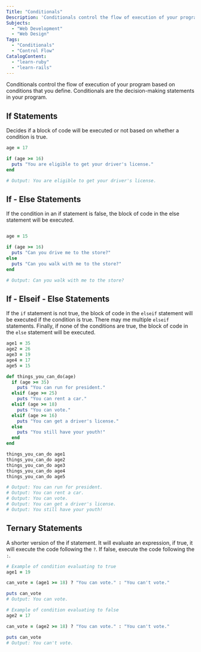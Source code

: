 ```yaml
---
Title: "Conditionals"
Description: 'Conditionals control the flow of execution of your program based on conditions that you define. Conditionals are the decision-making statements in your program. Decides if a block of code will be executed or not based on whether a condition is true. ruby age = 17 if (age >= 16) puts "You are eligible to get your drivers license." end'
Subjects:
  - "Web Development"
  - "Web Design"
Tags:
  - "Conditionals"
  - "Control Flow"
CatalogContent:
  - "learn-ruby"
  - "learn-rails"
---
```


Conditionals control the flow of execution of your program based on conditions that you define. Conditionals are the decision-making statements in your program.

## If Statements

Decides if a block of code will be executed or not based on whether a condition is true.

```ruby
age = 17

if (age >= 16)
  puts "You are eligible to get your driver's license."
end

# Output: You are eligible to get your driver's license.
```

## If - Else Statements

If the condition in an if statement is false, the block of code in the else statement will be executed.

```ruby

age = 15

if (age >= 16)
  puts "Can you drive me to the store?"
else
  puts "Can you walk with me to the store?"
end

# Output: Can you walk with me to the store?
```

## If - Elseif - Else Statements

If the `if` statement is not true, the block of code in the `elseif` statement will be executed if the condition is true. There may me multiple `elseif` statements. Finally, if none of the conditions are true, the block of code in the `else` statement will be executed.

```ruby
age1 = 35
age2 = 26
age3 = 19
age4 = 17
age5 = 15

def things_you_can_do(age)
  if (age >= 35)
    puts "You can run for president."
  elsif (age >= 25)
    puts "You can rent a car."
  elsif (age >= 18)
    puts "You can vote."
  elsif (age >= 16)
    puts "You can get a driver's license."
  else
    puts "You still have your youth!"
  end
end

things_you_can_do age1
things_you_can_do age2
things_you_can_do age3
things_you_can_do age4
things_you_can_do age5

# Output: You can run for president.
# Output: You can rent a car.
# Output: You can vote.
# Output: You can get a driver's license.
# Output: You still have your youth!
```

## Ternary Statements

A shorter version of the if statement. It will evaluate an expression, if true, it will execute the code following the `?`. If false, execute the code following the `:`.

```ruby
# Example of condition evaluating to true
age1 = 19

can_vote = (age1 >= 18) ? "You can vote." : "You can't vote."

puts can_vote
# Output: You can vote.

# Example of condition evaluating to false
age2 = 17

can_vote = (age2 >= 18) ? "You can vote." : "You can't vote."

puts can_vote
# Output: You can't vote.
```
